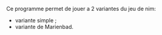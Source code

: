 Ce programme permet de jouer a 2 variantes du jeu de nim:
* variante simple ;
* variante de Marienbad.

